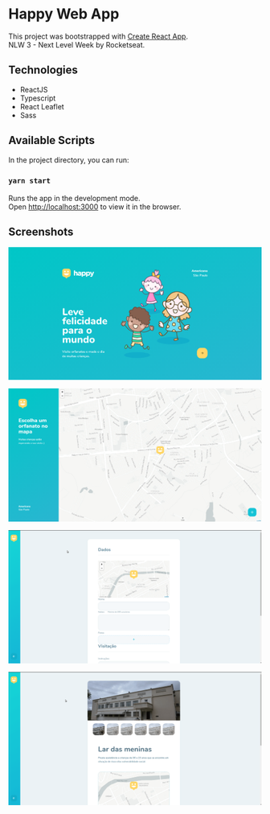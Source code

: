 # Happy Web App

This project was bootstrapped with [Create React App](https://github.com/facebook/create-react-app).
</br>
NLW 3 - Next Level Week by Rocketseat.

## Technologies

- ReactJS
- Typescript
- React Leaflet
- Sass

## Available Scripts

In the project directory, you can run:

### `yarn start`

Runs the app in the development mode.<br />
Open [http://localhost:3000](http://localhost:3000) to view it in the browser.

## Screenshots

![Home](https://github.com/gustavochagas/nlw-happy-web-app/blob/master/screenshots/home.png?raw=true)

![Map View](https://github.com/gustavochagas/nlw-happy-web-app/blob/master/screenshots/map-view.png?raw=true)

![Create Orphanage](https://github.com/gustavochagas/nlw-happy-web-app/blob/master/screenshots/create.gif?raw=true)

![View Orphanage](https://github.com/gustavochagas/nlw-happy-web-app/blob/master/screenshots/one-orphanage.gif?raw=true)

